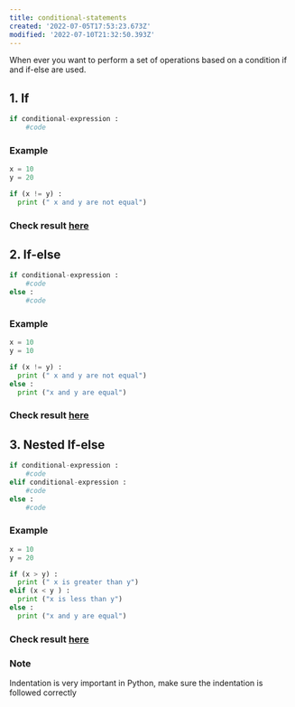 ```yaml
---
title: conditional-statements
created: '2022-07-05T17:53:23.673Z'
modified: '2022-07-10T21:32:50.393Z'
---
```


When ever you want to perform a set of operations based on a condition if and if-else are used.

## 1. If

```py
if conditional-expression :
    #code
```
### Example

```py
x = 10
y = 20

if (x != y) : 
  print (" x and y are not equal") 
```
### Check result [here](https://onecompiler.com/python/3vjkc68vc)

## 2. If-else

```py
if conditional-expression :
    #code
else :
    #code
```
### Example

```py
x = 10
y = 10

if (x != y) : 
  print (" x and y are not equal")
else :
  print ("x and y are equal")
```
### Check result [here](https://onecompiler.com/python/3vjkc4nsu)

## 3. Nested If-else

```py
if conditional-expression :
    #code
elif conditional-expression :
    #code
else :
    #code
```

### Example

```py
x = 10
y = 20

if (x > y) :
  print (" x is greater than y")
elif (x < y ) :
  print ("x is less than y") 
else :
  print ("x and y are equal")
```
### Check result [here](https://onecompiler.com/python/3vjkbdx5j)

### Note
Indentation is very important in Python, make sure the indentation is followed correctly 
